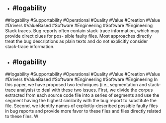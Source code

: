 - ## #logability
##logability #Supportability #Operational #Quality #Value #Creation #Value #Drivers #ValueBased #Software #Engineering #Software #Engineering 
Stack traces. Bug reports often contain stack-trace information, which may provide direct clues for pos- sible faulty files. Most approaches directly treat the bug descriptions as plain texts and do not explicitly consider stack-trace information.

- ## #logability
##logability #Supportability #Operational #Quality #Value #Creation #Value #Drivers #ValueBased #Software #Engineering #Software #Engineering 
In this paper, we have proposed two techniques (i.e., segmentation and stack-trace analysis) to deal with these two issues. First, we divide the corpus extracted from each source code file into a series of segments and use the segment having the highest similarity with the bug report to substitute the file. Second, we identify names of explicitly-described possible faulty files in bug reports and provide more favor to these files and files directly related to these files. W

